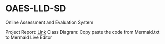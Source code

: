 # OAES-LLD-SD
Online Assessment and Evaluation System

Project Report: [Link](./report.pdf)
Class Diagram: Copy paste the code from Mermaid.txt to Mermaid Live Editor

